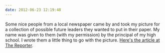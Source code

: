 ```yaml
---
date: 2012-06-23 12:19:48
---
```


Some nice people from a local newspaper came by and took my picture for a collection of possible future leaders they wanted to put in their paper. My name was given to them (with my permission) by the principal of my high school. I wrote them a little thing to go with the picture. [Here's the article at The Reporter](http://allaroundphilly.newspaperdirect.com/epaper/showlink.aspx?bookmarkid=7ULZHPK883G4&linkid=0b89df21-9cd0-41d7-8204-e5b173a5d1e9&pdaffid=eYo465aBp0JDSEEzR%2f29FQ%3d%3d).
